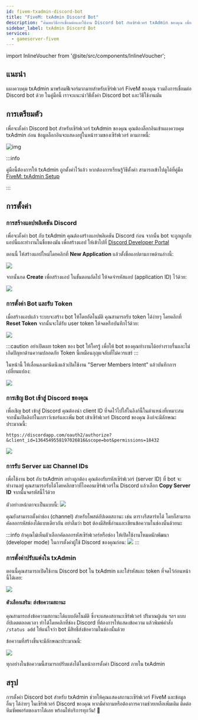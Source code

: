 ```yaml
---
id: fivem-txadmin-discord-bot
title: "FiveM: txAdmin Discord Bot"
description: "ค้นพบวิธีการเชื่อมต่อและใช้งาน Discord bot กับเซิร์ฟเวอร์ txAdmin ของคุณ เพื่อการจัดการเซิร์ฟเวอร์ FiveM ที่ดียิ่งขึ้น → เรียนรู้เพิ่มเติมตอนนี้"
sidebar_label: txAdmin Discord Bot
services:
  - gameserver-fivem
---
```


import InlineVoucher from '@site/src/components/InlineVoucher';


## แนะนำ
แผงควบคุม txAdmin มาพร้อมฟีเจอร์มากมายสำหรับเซิร์ฟเวอร์ FiveM ของคุณ รวมถึงการเชื่อมต่อ Discord bot ด้วย
ในคู่มือนี้ เราจะแนะนำวิธีตั้งค่า Discord bot และวิธีใช้งานมัน

<InlineVoucher />

## การเตรียมตัว

เพื่อจะตั้งค่า Discord bot สำหรับเซิร์ฟเวอร์ txAdmin ของคุณ คุณต้องล็อกอินเข้าแผงควบคุม txAdmin ก่อน
ข้อมูลล็อกอินจะแสดงอยู่ในหน้ารวมของเซิร์ฟเวอร์ ตามภาพนี้:

![img](https://screensaver01.zap-hosting.com/index.php/s/69LdTK3FyNZNXid/download)

:::info

คู่มือนี้ต้องการให้ txAdmin ถูกตั้งค่าไว้แล้ว หากต้องการเรียนรู้วิธีตั้งค่า สามารถเข้าไปดูได้ที่คู่มือ [FiveM: txAdmin Setup](fivem-txadmin-setup.md)

:::

## การตั้งค่า

### การสร้างแอปพลิเคชัน Discord

เพื่อจะตั้งค่า bot กับ txAdmin คุณต้องสร้างแอปพลิเคชัน Discord ก่อน จากนั้น bot จะถูกผูกกับแอปนี้และทำงานในชื่อของมัน เพื่อสร้างแอป ให้เข้าไปที่ [Discord Developer Portal](https://discord.com/developers/applications/)

ตอนนี้ ให้สร้างแอปใหม่โดยคลิกที่ **New Application** แล้วตั้งชื่อแอปตามภาพด้านล่างนี้:

![](https://screensaver01.zap-hosting.com/index.php/s/YPbPtRaPEHZ7pB4/preview)

จากนั้นกด **Create** เพื่อสร้างแอป ในขั้นตอนถัดไป ให้จดจำรหัสแอป (application ID) ไว้ด้วย:

![](https://screensaver01.zap-hosting.com/index.php/s/tzBNzKBGzX8j4EK/preview)


### การตั้งค่า Bot และรับ Token

เมื่อสร้างแอปแล้ว ระบบจะสร้าง bot ให้โดยอัตโนมัติ คุณสามารถรับ token ได้ง่ายๆ โดยคลิกที่ **Reset Token** จากนั้นจะได้รับ user token ให้จดหรือบันทึกไว้ด้วย:

![](https://screensaver01.zap-hosting.com/index.php/s/5ypmywwPJxRAFax/preview)

:::caution
อย่าเปิดเผย token ของ bot ให้ใครรู้ เพื่อให้ bot ของคุณทำงานได้อย่างราบรื่นและไม่เกิดปัญหาด้านความปลอดภัย Token นี้เหมือนกุญแจลับที่ไม่ควรแชร์
:::

ในหน้านี้ ให้เลื่อนลงมานิดนึงแล้วเปิดใช้งาน "Server Members Intent" แล้วบันทึกการเปลี่ยนแปลง:

![](https://screensaver01.zap-hosting.com/index.php/s/c5SnKpn4GXtGM38/preview)

### การเชิญ Bot เข้าสู่ Discord ของคุณ

เพื่อเชิญ bot เข้าสู่ Discord คุณต้องนำ client ID ที่จดไว้ไปใส่ในลิงก์นี้ในตำแหน่งที่เหมาะสม จากนั้นเปิดลิงก์ในเบราว์เซอร์และเพิ่ม bot เข้าเซิร์ฟเวอร์ Discord ของคุณ ลิงก์จะมีลักษณะประมาณนี้:
```
https://discordapp.com/oauth2/authorize?&client_id=1364549558197026816&scope=bot&permissions=18432
```

![](https://screensaver01.zap-hosting.com/index.php/s/yKX4ocRtrZ7zLWB/preview)


### การรับ Server และ Channel IDs

เพื่อใช้งาน bot กับ txAdmin อย่างถูกต้อง คุณต้องรับรหัสเซิร์ฟเวอร์ (server ID) ที่ bot จะทำงานอยู่
คุณสามารถรับได้โดยคลิกขวาที่ไอคอนเซิร์ฟเวอร์ใน Discord แล้วเลือก **Copy Server ID** จากนั้นจดรหัสนี้ไว้ด้วย

ตัวอย่างหน้าตาจะเป็นแบบนี้:
![](https://screensaver01.zap-hosting.com/index.php/s/GBZGZGRPQQo95ys/preview)

คุณยังสามารถตั้งค่าช่อง (channel) สำหรับโพสต์อัปเดตสถานะ เช่น ตารางรีสตาร์ทได้ โดยก็สามารถคัดลอกรหัสช่องได้แบบเดียวกัน
อย่าลืมว่า bot ต้องมีสิทธิ์อ่านและเขียนข้อความในช่องนั้นด้วยนะ

:::info
ถ้าคุณไม่เห็นตัวเลือกคัดลอกรหัสเซิร์ฟเวอร์หรือช่อง ให้เปิดใช้งานโหมดนักพัฒนา (developer mode) ในการตั้งค่าผู้ใช้ Discord ของคุณก่อน:
![](https://screensaver01.zap-hosting.com/index.php/s/gLRRxNsLL8Eb5jj/preview)
:::

### การตั้งค่าปรับแต่งใน txAdmin

ตอนนี้คุณสามารถเปิดใช้งาน Discord bot ใน txAdmin และใส่รหัสและ token ที่จดไว้ก่อนหน้านี้ได้เลย:

![](https://screensaver01.zap-hosting.com/index.php/s/HBAEi9c7dMLLCBy/preview)

#### ตัวเลือกเสริม: ส่งข้อความสถานะ

คุณสามารถส่งข้อความสถานะได้แบบอัตโนมัติ ซึ่งจะแสดงสถานะเซิร์ฟเวอร์ ปริมาณผู้เล่น ฯลฯ แบบอัปเดตตลอดเวลา
ทำได้โดยคลิกที่ช่อง Discord ที่ต้องการให้แสดงข้อความ แล้วพิมพ์คำสั่ง `/status add` ให้แน่ใจว่า bot มีสิทธิ์ส่งข้อความในช่องนั้นด้วย

ข้อความที่สร้างขึ้นจะมีลักษณะประมาณนี้:

![](https://screensaver01.zap-hosting.com/index.php/s/XnzsK4NGZTHYsM6/preview)

ทุกอย่างในข้อความนี้สามารถปรับแต่งได้ในหน้าการตั้งค่า Discord ภายใน txAdmin

## สรุป

การตั้งค่า Discord bot สำหรับ txAdmin ช่วยให้คุณแสดงสถานะเซิร์ฟเวอร์ FiveM และข้อมูลอื่นๆ ได้ง่ายๆ ในเซิร์ฟเวอร์ Discord ของคุณ หากมีคำถามหรือต้องการความช่วยเหลือเพิ่มเติม ติดต่อทีมซัพพอร์ตของเราได้เลย พร้อมให้บริการทุกวัน! 🙂

<InlineVoucher />